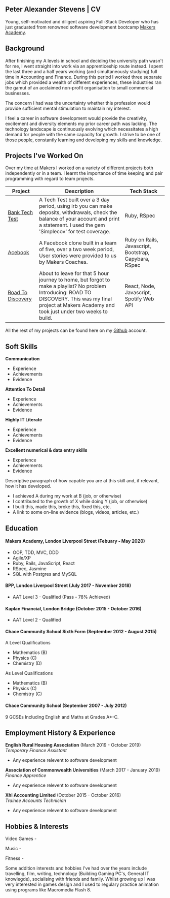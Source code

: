 ## Peter Alexander Stevens | CV
<!-- A sentence about who and what you are. -->
Young, self-motivated and diligent aspiring Full-Stack Developer who has just graduated from renowned software development bootcamp [Makers Academy](https://makers.tech). 

## Background
<!-- Then a sentence about what you've achieved. And then a sentence about what exictes you about tech. -->
After finishing my A levels in school and deciding the university path wasn't for me, I went straight into work via an apprenticeship route instead. I spent the last three and a half years working (and simultaneously studying) full time in Accounting and Finance. During this period I worked three separate jobs which provided a wealth of different experiences, these industries ran the gamut of an acclaimed non-profit organisation to small commercial businesses. 

The concern I had was the uncertainty whether this profession would provide sufficient mental stimulation to maintain my interest.

I feel a career in software development would provide the creativity, excitement and diversity elements my prior career path was lacking. The technology landscape is continuously evolving which necessitates a high demand for people with the same capacity for growth. I strive to be one of those people, constantly learning and developing my skills and knowledge.

## Projects I've Worked On 

Over my time at Makers I worked on a variety of different projects both independently or in a team. I learnt the importance of time keeping and pair programming with regard to team projects.

| Project       | Description                        | Tech Stack    |
| ------------- | -----------------------------------| ------------- |
| [Bank Tech Test](https://github.com/Thatguy560/Banktechtest)  | A Tech Test built over a 3 day period, using irb you can make deposits, withdrawals, check the balance of your account and print a statement. I used the gem 'Simplecov' for test coverage.                | Ruby, RSpec |
| [Acebook](https://github.com/Thatguy560/acebook-5Makerteers)  | A Facebook clone built in a team of five, over a two week period, User stories were provided to us by Makers Coaches.                     | Ruby on Rails, Javascript, Bootstrap, Capybara, RSpec |
| [Road To Discovery](https://github.com/Team-react/Playlist_App)  | About to leave for that 5 hour journey to home, but forgot to make a playlist? No problem Introducing: ROAD TO DISCOVERY. This was my final project at Makers Academy and took just under two weeks to build.                     | React, Node, Javascript, Spotify Web API |

All the rest of my projects can be found here on my [Github](https://github.com/Thatguy560?tab=repositories) account.

<!-- Consider skills relevent to software development. Then consider your best skills. Pick 2-4 skills and write a short descriptive paragraph for each one. You should demonstrate how capable you are at this skill with examples. -->

## Soft Skills

**Communication** 

- Experience
- Achievements
- Evidence

**Attention To Detail**

- Experience
- Achievements
- Evidence

**Highly IT Literate**

- Experience
- Achievements
- Evidence

**Excellent numerical & data entry skills**

- Experience
- Achievements
- Evidence

Descriptive paragraph of how capable you are at this skill and, if relevant, how it has developed.

- I achieved A during my work at B (job, or otherwise)
- I contributed to the growth of X while doing Y (job, or otherwise)
- I built this, made this, broke this, fixed this, etc.
- A link to some on-line evidence (blogs, videos, articles, etc.)

## Education

#### Makers Academy, London Liverpool Street (Febuary - May 2020)

- OOP, TDD, MVC, DDD
- Agile/XP
- Ruby, Rails, JavaScript, React 
- RSpec, Jasmine
- SQL with Postgres and MySQL

#### BPP, London Liverpool Street (July 2017 - November 2018)

- AAT Level 3 - Qualified (Pass - 78% Achieved)

#### Kaplan Financial, London Bridge (October 2015 - October 2016)

- AAT Level 2 - Qualified

#### Chace Community School Sixth Form (September 2012 - August 2015)

A Level Qualifications

- Mathematics (B)
- Physics (C)
- Chemistry (D)

As Level Qualifications

- Mathematics (B)
- Physics (C)
- Chemistry (C)

#### Chace Community School (September 2007 - July 2012)

9 GCSEs Including English and Maths at Grades A*-C.

## Employment History & Experience

**English Rural Housing Association** (March 2019 - October 2019)    
*Temporary Finance Assistant*

- Any experience relevent to software development

**Association of Commonwealth Universities** (March 2017 - January 2019)   
*Finance Apprentice*

- Any experience relevent to software development

**Xhi Accounting Limited** (October 2015 - October 2016)   
*Trainee Accounts Technician*

- Any experience relevent to software development

## Hobbies & Interests

Video Games - 

Music - 

Fitness - 

Some addition interests and hobbies I've had over the years include travelling, film, writing, technology (Building Gaming PC's, General IT knowlegde), socialising with friends and family. Whilst growing up I was very interested in games design and I used to regulary practice animation using programs like Macromedia Flash 8. 


